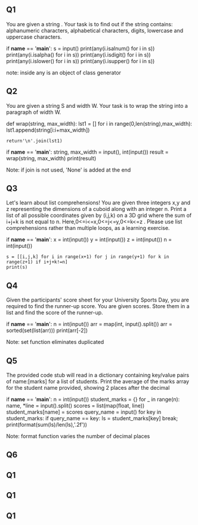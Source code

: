 ## Q1
You are given a string .
Your task is to find out if the string  contains: alphanumeric characters, alphabetical characters, digits, lowercase and uppercase characters.

if __name__ == '__main__':
    s = input()
    print(any(i.isalnum() for i in s))
    print(any(i.isalpha() for i in s))
    print(any(i.isdigit() for i in s))
    print(any(i.islower() for i in s))
    print(any(i.isupper() for i in s))
 
note: inside any is an object of class generator



## Q2

You are given a string S and width W.
Your task is to wrap the string into a paragraph of width W.

def wrap(string, max_width):
    lst1 = []
    for i in range(0,len(string),max_width):
        lst1.append(string[i:i+max_width])
        
    return'\n'.join(lst1)

if __name__ == '__main__':
    string, max_width = input(), int(input())
    result = wrap(string, max_width)
    print(result)

Note: if join is not used, 'None' is added at the end

## Q3

Let's learn about list comprehensions! You are given three integers x,y and z representing the dimensions of a cuboid along with an integer n. Print a list of all possible coordinates given by (i,j,k) on a 3D grid where the sum of i+j+k is not equal to n. Here,0<=i<=x,0<=j<=y,0<=k<=z . Please use list comprehensions rather than multiple loops, as a learning exercise.

if __name__ == '__main__':
    x = int(input())
    y = int(input())
    z = int(input())
    n = int(input())
    
    s = [[i,j,k] for i in range(x+1) for j in range(y+1) for k in range(z+1) if i+j+k!=n]
    print(s)

## Q4
Given the participants' score sheet for your University Sports Day, you are required to find the runner-up score. You are given  scores. Store them in a list and find the score of the runner-up.

if __name__ == '__main__':
    n = int(input())
    arr = map(int, input().split())
    arr = sorted(set(list(arr)))
    print(arr[-2])

Note: set function eliminates duplicated


## Q5

The provided code stub will read in a dictionary containing key/value pairs of name:[marks] for a list of students. 
Print the average of the marks array for the student name provided, showing 2 places after the decimal

if __name__ == '__main__':
    n = int(input())
    student_marks = {}
    for _ in range(n):
        name, *line = input().split()
        scores = list(map(float, line))
        student_marks[name] = scores
    query_name = input()
    for key in student_marks:
        if query_name == key:
            ls = student_marks[key]
            break;
    print(format(sum(ls)/len(ls),'.2f'))
  
Note: format function varies the number of decimal places

## Q6


## Q1



## Q1



## Q1
